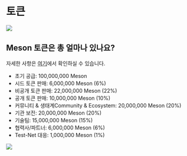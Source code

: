 # 토큰

![](https://lh3.googleusercontent.com/B08yd2tA5322jYSg7vp_cz1egT1kFRLxtqC2KZ1bhxeF9II809eI2E0xen1VS2dhpevzy58CSVYIrP-RTH_H6zlxmz1390PO2UVvNkVLs_E75Hiq0hRCfe31alb_r2wgEuqI3JiD)

## **Meson 토큰은 총 얼마나 있나요?**

자세한 사항은 [여기](https://medium.com/meson-network/meson-token-metrics-economics-865461b92a52)에서 확인하실 수 있습니다.

* 초기 공급: 100,000,000 Meson
* 시드 토큰 판매: 6,000,000 Meson \(6%\)
* 비공개 토큰 판매: 22,000,000 Meson \(22%\)
* 공개 토큰 판매: 10,000,000 Meson \(10%\)
* 커뮤니티 & 생태계Community & Ecosystem: 20,000,000 Meson \(20%\)
* 기관 보전: 20,000,000 Meson \(20%\)
* 기술팀: 15,000,000 Meson \(15%\)
* 협력사/파트너: 6,000,000 Meson \(6%\)
* Test-Net 대응: 1,000,000 Meson \(1%\)

![](../.gitbook/assets/image%20%286%29.png)

